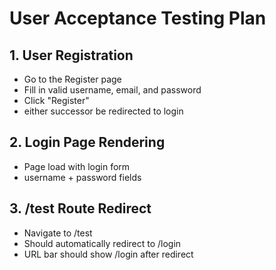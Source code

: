 # User Acceptance Testing Plan

## 1. User Registration

- Go to the Register page
- Fill in valid username, email, and password
- Click "Register"
- either successor be redirected to login

## 2. Login Page Rendering

- Page load with login form
- username + password fields

## 3. /test Route Redirect

- Navigate to /test
- Should automatically redirect to /login
- URL bar should show /login after redirect